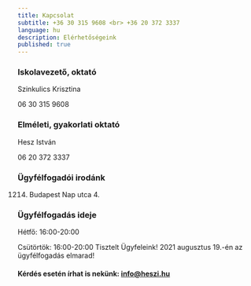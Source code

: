 ```yaml
---
title: Kapcsolat
subtitle: +36 30 315 9608 <br> +36 20 372 3337
language: hu
description: Elérhetőségeink
published: true
---
```


### Iskolavezető, oktató

Szinkulics Krisztina

06 30 315 9608

### Elméleti, gyakorlati oktató

Hesz István

06 20 372 3337

### Ügyfélfogadói irodánk

1214. Budapest Nap utca 4.

### Ügyfélfogadás ideje

Hétfő: 16:00-20:00

Csütörtök: 16:00-20:00
Tisztelt Ügyfeleink!
2021 augusztus 19.-én az ügyfélfogadás elmarad!


####  Kérdés esetén írhat is nekünk: [info@heszi.hu](mailto:info@heszi.hu?subject=[Jogosítvány])
